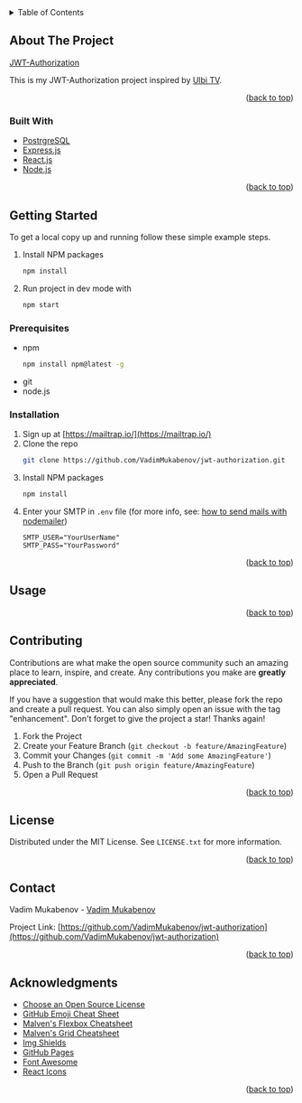 <div id="top"></div>

<!-- TABLE OF CONTENTS -->
<details>
  <summary>Table of Contents</summary>
  <ol>
    <li>
      <a href="#about-the-project">About The Project</a>
      <ul>
        <li><a href="#built-with">Built With</a></li>
      </ul>
    </li>
    <li>
      <a href="#getting-started">Getting Started</a>
      <ul>
        <li><a href="#prerequisites">Prerequisites</a></li>
        <li><a href="#installation">Installation</a></li>
      </ul>
    </li>
    <li><a href="#usage">Usage</a></li>
    <li><a href="#contributing">Contributing</a></li>
    <li><a href="#license">License</a></li>
    <li><a href="#contact">Contact</a></li>
    <li><a href="#acknowledgments">Acknowledgments</a></li>
  </ol>
</details>



<!-- ABOUT THE PROJECT -->
## About The Project

[JWT-Authorization](https://github.com/VadimMukabenov/jwt-authorization)

This is my JWT-Authorization project inspired by [Ulbi TV](https://github.com/utimur/fullstack-jwt-auth).  

<p align="right">(<a href="#top">back to top</a>)</p>



### Built With

<!-- * [Next.js](https://nextjs.org/) -->
* [PostrgreSQL](https://www.postgresql.org/)
* [Express.js](https://expressjs.com/)
* [React.js](https://reactjs.org/)
* [Node.js](https://nodejs.org/en/)

<p align="right">(<a href="#top">back to top</a>)</p>



<!-- GETTING STARTED -->
## Getting Started
To get a local copy up and running follow these simple example steps.
1. Install NPM packages
   ```sh
   npm install
   ```
2. Run project in dev mode with
   ```sh
   npm start
   ```

### Prerequisites

* npm
  ```sh
  npm install npm@latest -g
  ```
* git
* node.js

### Installation

1. Sign up at [https://mailtrap.io/](https://mailtrap.io/)
2. Clone the repo
   ```sh
   git clone https://github.com/VadimMukabenov/jwt-authorization.git
   ```
3. Install NPM packages
   ```sh
   npm install
   ```
4. Enter your SMTP in `.env` file (for more info, see: [how to send mails with nodemailer](https://mailtrap.io/blog/sending-emails-with-nodemailer/))
   ```dotenv
   SMTP_USER="YourUserName"
   SMTP_PASS="YourPassword"
   ```

<p align="right">(<a href="#top">back to top</a>)</p>



<!-- USAGE EXAMPLES -->
## Usage

<p align="right">(<a href="#top">back to top</a>)</p>


<!-- CONTRIBUTING -->
## Contributing

Contributions are what make the open source community such an amazing place to learn, inspire, and create. Any contributions you make are **greatly appreciated**.

If you have a suggestion that would make this better, please fork the repo and create a pull request. You can also simply open an issue with the tag "enhancement".
Don't forget to give the project a star! Thanks again!

1. Fork the Project
2. Create your Feature Branch (`git checkout -b feature/AmazingFeature`)
3. Commit your Changes (`git commit -m 'Add some AmazingFeature'`)
4. Push to the Branch (`git push origin feature/AmazingFeature`)
5. Open a Pull Request

<p align="right">(<a href="#top">back to top</a>)</p>



<!-- LICENSE -->
## License

Distributed under the MIT License. See `LICENSE.txt` for more information.

<p align="right">(<a href="#top">back to top</a>)</p>



<!-- CONTACT -->
## Contact

Vadim Mukabenov - [Vadim Mukabenov](https://vk.com/id140846843)

Project Link: [https://github.com/VadimMukabenov/jwt-authorization](https://github.com/VadimMukabenov/jwt-authorization)

<p align="right">(<a href="#top">back to top</a>)</p>



<!-- ACKNOWLEDGMENTS -->
## Acknowledgments

* [Choose an Open Source License](https://choosealicense.com)
* [GitHub Emoji Cheat Sheet](https://www.webpagefx.com/tools/emoji-cheat-sheet)
* [Malven's Flexbox Cheatsheet](https://flexbox.malven.co/)
* [Malven's Grid Cheatsheet](https://grid.malven.co/)
* [Img Shields](https://shields.io)
* [GitHub Pages](https://pages.github.com)
* [Font Awesome](https://fontawesome.com)
* [React Icons](https://react-icons.github.io/react-icons/search)

<p align="right">(<a href="#top">back to top</a>)</p>
